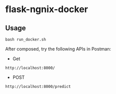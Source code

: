 # flask-ngnix-docker

## Usage
```
bash run_docker.sh
```

After composed, try the following APIs in Postman:
- Get
```
http://localhost:8000/
```

- POST
```
http://localhost:8000/predict
```
